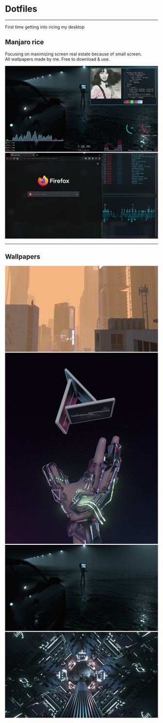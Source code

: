 # Dotfiles
* * *
First time getting into ricing my desktop
## Manjaro rice
Focusing on maximizing screen real estate because of small screen.   
All wallpapers made by me. Free to download & use.
   
![Rice](Pictures/Screenshots/Screenshot_20200718_232450.png)   
![Rice](Pictures/Screenshots/Screenshot_20200718_233340.png)
* * *
## Wallpapers
![fog2020](Pictures/Wallpapers/Fog2020-edited.jpg)   
![cardistry](Pictures/Wallpapers/cardistry2077.png)   
![nightwalk](Pictures/Wallpapers/nightwalk-final-edited.jpg)   
![outofplace](Pictures/Wallpapers/outofplace-edited.jpg)   
